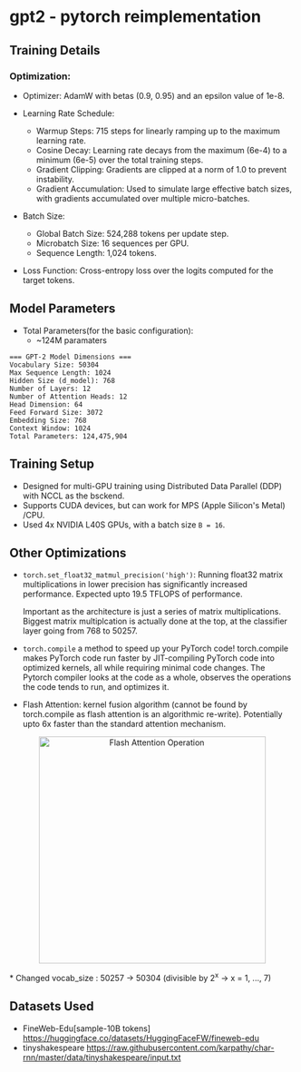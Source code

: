 # gpt2 - pytorch reimplementation


## Training Details
### Optimization:

* Optimizer: AdamW with betas (0.9, 0.95) and an epsilon value of 1e-8.
* Learning Rate Schedule:
  
    * Warmup Steps: 715 steps for linearly ramping up to the maximum learning rate.
    * Cosine Decay: Learning rate decays from the maximum (6e-4) to a minimum (6e-5) over the total training steps.
    * Gradient Clipping: Gradients are clipped at a norm of 1.0 to prevent instability.
    * Gradient Accumulation: Used to simulate large effective batch sizes, with gradients accumulated over multiple micro-batches.
      
* Batch Size:
  * Global Batch Size: 524,288 tokens per update step.
  * Microbatch Size: 16 sequences per GPU.
  * Sequence Length: 1,024 tokens.
* Loss Function: Cross-entropy loss over the logits computed for the target tokens.

## Model Parameters
* Total Parameters(for the basic configuration):
  * ~124M paramaters
 
``` Using device: mps
=== GPT-2 Model Dimensions ===
Vocabulary Size: 50304
Max Sequence Length: 1024
Hidden Size (d_model): 768
Number of Layers: 12
Number of Attention Heads: 12
Head Dimension: 64
Feed Forward Size: 3072
Embedding Size: 768
Context Window: 1024
Total Parameters: 124,475,904
```

## Training Setup
  * Designed for multi-GPU training using Distributed Data Parallel (DDP) with NCCL as the bsckend.
  * Supports CUDA devices, but can work for MPS (Apple Silicon's Metal) /CPU.
  * Used 4x NVIDIA L40S GPUs, with a batch size ```B = 16```.

## Other Optimizations
* ```torch.set_float32_matmul_precision('high')```:  Running float32 matrix multiplications in lower precision has significantly increased
    performance. Expected upto 19.5 TFLOPS of performance.

   Important as the architecture is just a series of matrix multiplications. Biggest matrix multiplcation is actually done at the top, at the classifier layer going from 768 to 50257.
* ```torch.compile``` a method to speed up your PyTorch code! torch.compile makes PyTorch code run faster by JIT-compiling PyTorch code into optimized kernels, all while requiring minimal code changes. The Pytorch compiler looks at the code as a whole, observes the operations the code tends to run, and optimizes it. 
* Flash Attention: kernel fusion 
algorithm (cannot be found by torch.compile as flash attention is an algorithmic re-write). Potentially upto 6x faster than the standard attention mechanism.
<p align="center">
  <img src="https://github.com/user-attachments/assets/39cc0692-74f9-4d20-9ad0-29c1becb127e" width="400" alt="Flash Attention Operation"/>
</p>
* Changed vocab_size : 50257 -> 50304 (divisible by 2<sup>x</sup> ->   x = 1, ..., 7)

## Datasets Used
* FineWeb-Edu[sample-10B tokens] https://huggingface.co/datasets/HuggingFaceFW/fineweb-edu
* tinyshakespeare https://raw.githubusercontent.com/karpathy/char-rnn/master/data/tinyshakespeare/input.txt
